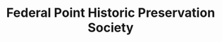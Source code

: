 ---
layout: repo
title: "Federal Point Historic Preservation Society"
id: 4607
permalink: repos/4607/
---